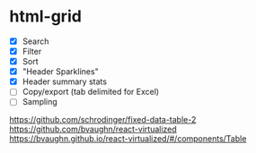 # html-grid

- [x] Search
- [x] Filter
- [x] Sort
- [x] "Header Sparklines"
- [x] Header summary stats
- [ ] Copy/export (tab delimited for Excel)
- [ ] Sampling

https://github.com/schrodinger/fixed-data-table-2
https://github.com/bvaughn/react-virtualized
https://bvaughn.github.io/react-virtualized/#/components/Table

